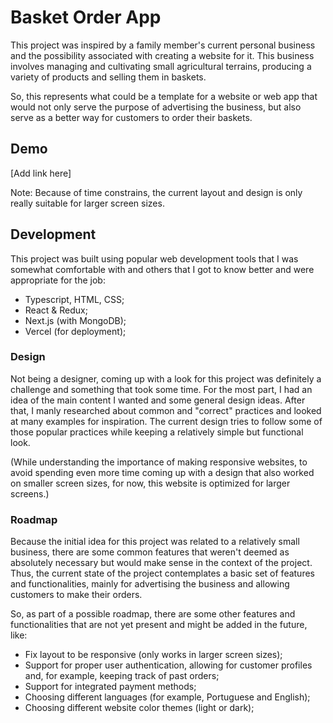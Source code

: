# Basket Order App

This project was inspired by a family member's current personal business and the possibility associated with creating a website for it. This business involves managing and cultivating small agricultural terrains, producing a variety of products and selling them in baskets.

So, this represents what could be a template for a website or web app that would not only serve the purpose of advertising the business, but also serve as a better way for customers to order their baskets.

## Demo

[Add link here]

Note: Because of time constrains, the current layout and design is only really suitable for larger screen sizes.

## Development

This project was built using popular web development tools that I was somewhat comfortable with and others that I got to know better and were appropriate for the job:

- Typescript, HTML, CSS;
- React & Redux;
- Next.js (with MongoDB);
- Vercel (for deployment);

### Design

Not being a designer, coming up with a look for this project was definitely a challenge and something that took some time. For the most part, I had an idea of the main content I wanted and some general design ideas. After that, I manly researched about common and "correct" practices and looked at many examples for inspiration. The current design tries to follow some of those popular practices while keeping a relatively simple but functional look.

(While understanding the importance of making responsive websites, to avoid spending even more time coming up with a design that also worked on smaller screen sizes, for now, this website is optimized for larger screens.)

### Roadmap

Because the initial idea for this project was related to a relatively small business, there are some common features that weren't deemed as absolutely necessary but would make sense in the context of the project. Thus, the current state of the project contemplates a basic set of features and functionalities, mainly for advertising the business and allowing customers to make their orders.

So, as part of a possible roadmap, there are some other features and functionalities that are not yet present and might be added in the future, like:

- Fix layout to be responsive (only works in larger screen sizes);
- Support for proper user authentication, allowing for customer profiles and, for example, keeping track of past orders;
- Support for integrated payment methods;
- Choosing different languages (for example, Portuguese and English);
- Choosing different website color themes (light or dark);
